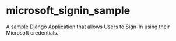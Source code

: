 # microsoft_signin_sample
A sample Django Application that allows Users to Sign-In using their Microsoft credentials. 
